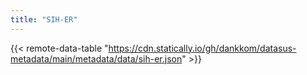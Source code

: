 ```yaml
---
title: "SIH-ER"
---
```


{{< remote-data-table "https://cdn.statically.io/gh/dankkom/datasus-metadata/main/metadata/data/sih-er.json" >}}
